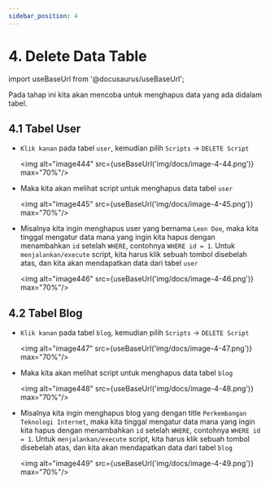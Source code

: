 ```yaml
---
sidebar_position: 4
---
```


# 4. Delete Data Table

import useBaseUrl from '@docusaurus/useBaseUrl';

Pada tahap ini kita akan mencoba untuk menghapus data yang ada didalam tabel.

## 4.1 Tabel User

- `Klik kanan` pada tabel `user`, kemudian pilih `Scripts` → `DELETE Script`

  <img alt="image444" src={useBaseUrl('img/docs/image-4-44.png')} max="70%"/>

- Maka kita akan melihat script untuk menghapus data tabel `user`

  <img alt="image445" src={useBaseUrl('img/docs/image-4-45.png')} max="70%"/>

- Misalnya kita ingin menghapus user yang bernama `Leon Doe`, maka kita tinggal mengatur data mana yang ingin kita hapus dengan menambahkan `id` setelah `WHERE`, contohnya `WHERE id = 1`. Untuk `menjalankan/execute` script, kita harus klik sebuah tombol disebelah atas, dan kita akan mendapatkan data dari tabel `user`

  <img alt="image446" src={useBaseUrl('img/docs/image-4-46.png')} max="70%"/>

## 4.2 Tabel Blog

- `Klik kanan` pada tabel `blog`, kemudian pilih `Scripts` → `DELETE Script`

  <img alt="image447" src={useBaseUrl('img/docs/image-4-47.png')} max="70%"/>

- Maka kita akan melihat script untuk menghapus data tabel `blog`

  <img alt="image448" src={useBaseUrl('img/docs/image-4-48.png')} max="70%"/>

- Misalnya kita ingin menghapus blog yang dengan title `Perkembangan Teknologi Internet`, maka kita tinggal mengatur data mana yang ingin kita hapus dengan menambahkan `id` setelah `WHERE`, contohnya `WHERE id = 1`. Untuk `menjalankan/execute` script, kita harus klik sebuah tombol disebelah atas, dan kita akan mendapatkan data dari tabel `blog`

  <img alt="image449" src={useBaseUrl('img/docs/image-4-49.png')} max="70%"/>
